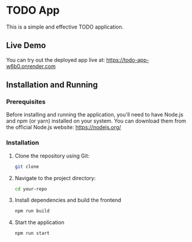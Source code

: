 # TODO App

This is a simple and effective TODO application.

## Live Demo

You can try out the deployed app live at: https://todo-app-w6b0.onrender.com

## Installation and Running

### Prerequisites

Before installing and running the application, you'll need to have Node.js and npm (or yarn) installed on your system. You can download them from the official Node.js website: https://nodejs.org/

### Installation

1. Clone the repository using Git:

   ```bash
   git clone

2. Navigate to the project directory:
  
   ```bash
   cd your-repo

3. Install dependencies and build the frontend
   ```bash
   npm run build

4. Start the application
   ```bash
   npm run start 
